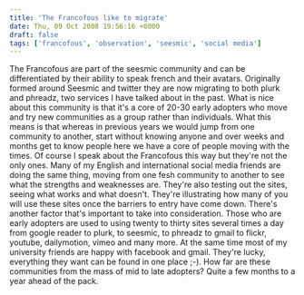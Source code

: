 ```yaml
---
title: 'The Francofous like to migrate'
date: Thu, 09 Oct 2008 19:56:16 +0000
draft: false
tags: ['francofous', 'observation', 'seesmic', 'social media']
---
```


The Francofous are part of the seesmic community and can be differentiated by their ability to speak french and their avatars. Originally formed around Seesmic and twitter they are now migrating to both plurk and phreadz, two services I have talked about in the past. What is nice about this community is that it's a core of 20-30 early adopters who move and try new communities as a group rather than individuals. What this means is that whereas in previous years we would jump from one community to another, start without knowing anyone and over weeks and months get to know people here we have a core of people moving with the times. Of course I speak about the Francofous this way but they're not the only ones. Many of my English and international social media friends are doing the same thing, moving from one fesh community to another to see what the strengths and weaknesses are. They're also testing out the sites, seeing what works and what doesn't. They're illustrating how many of you will use these sites once the barriers to entry have come down. There's another factor that's important to take into consideration. Those who are early adopters are used to using twenty to thirty sites several times a day from google reader to plurk, to seesmic, to phreadz to gmail to flickr, youtube, dailymotion, vimeo and many more. At the same time most of my university friends are happy with facebook and gmail. They're lucky, everything they want can be found in one place ;-). How far are these communities from the mass of mid to late adopters? Quite a few months to a year ahead of the pack.